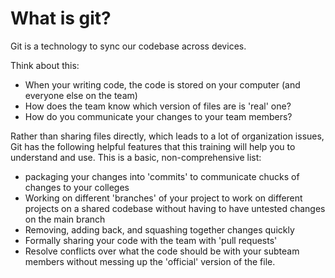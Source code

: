 # What is git?

Git is a technology to sync our codebase across devices.

Think about this:
- When your writing code, the code is stored on your computer (and everyone else on the team)
- How does the team know which version of files are is 'real' one?
- How do you communicate your changes to your team members?

Rather than sharing files directly, which leads to a lot of organization issues, Git has the following helpful features that this training will help you to understand and use. This is a basic, non-comprehensive list:

- packaging your changes into 'commits' to communicate chucks of changes to your colleges
- Working on different 'branches' of your project to work on different projects on a shared codebase without having to have untested changes on the main branch
- Removing, adding back, and squashing together changes quickly
- Formally sharing your code with the team with 'pull requests'
- Resolve conflicts over what the code should be with your subteam members without messing up the 'official' version of the file.


